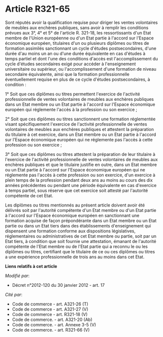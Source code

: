 # Article R321-65

Sont réputés avoir la qualification requise pour diriger les ventes volontaires de meubles aux enchères publiques, sans avoir
à remplir les conditions prévues aux 3°, 4° et 5° de l'article R. 321-18, les ressortissants d'un Etat membre de l'Union
européenne ou d'un Etat partie à l'accord sur l'Espace économique européen, titulaires d'un ou plusieurs diplômes ou titres
de formation assimilés sanctionnant un cycle d'études postsecondaires, d'une durée d'au moins un an ou d'une durée
équivalente en cas d'études à temps partiel et dont l'une des conditions d'accès est l'accomplissement du cycle d'études
secondaires exigé pour accéder à l'enseignement universitaire ou supérieur, ou l'accomplissement d'une formation de niveau
secondaire équivalente, ainsi que la formation professionnelle éventuellement requise en plus de ce cycle d'études
postsecondaires, à condition : 

1° Soit que ces diplômes ou titres permettent l'exercice de l'activité professionnelle de ventes volontaires de meubles aux
enchères publiques dans un Etat membre ou un Etat partie à l'accord sur l'Espace économique européen qui réglemente l'accès à
la profession ou son exercice ; 

2° Soit que ces diplômes ou titres sanctionnent une formation réglementée visant spécifiquement l'exercice de l'activité
professionnelle de ventes volontaires de meubles aux enchères publiques et attestent la préparation du titulaire à cet
exercice, dans un Etat membre ou un Etat partie à l'accord sur l'Espace économique européen qui ne réglemente pas l'accès à
cette profession ou son exercice ; 

3° Soit que ces diplômes ou titres attestent la préparation de leur titulaire à l'exercice de l'activité professionnelle de
ventes volontaires de meubles aux enchères publiques et que le titulaire justifie en outre, dans un Etat membre ou un Etat
partie à l'accord sur l'Espace économique européen qui ne réglemente pas l'accès à cette profession ou son exercice, d'un
exercice à plein temps de la profession pendant deux ans au moins au cours des dix années précédentes ou pendant une période
équivalente en cas d'exercice à temps partiel, sous réserve que cet exercice soit attesté par l'autorité compétente de cet
Etat. 

Les diplômes ou titres mentionnés au présent article doivent avoir été délivrés soit par l'autorité compétente d'un Etat
membre ou d'un Etat partie à l'accord sur l'Espace économique européen en sanctionnant une formation acquise de façon
prépondérante dans un Etat membre ou un Etat partie ou dans un Etat tiers dans des établissements d'enseignement qui
dispensent une formation conforme aux dispositions législatives, réglementaires ou administratives de cet Etat membre ou
partie, soit par un Etat tiers, à condition que soit fournie une attestation, émanant de l'autorité compétente de l'Etat
membre ou de l'Etat partie qui a reconnu le ou les diplômes ou titres, certifiant que le titulaire de ce ou ces diplômes ou
titres a une expérience professionnelle de trois ans au moins dans cet Etat.

**Liens relatifs à cet article**

_Modifié par_:

  - Décret n°2012-120 du 30 janvier 2012 - art. 17

_Cité par_:

  - Code de commerce - art. A321-26 (T)
  - Code de commerce - art. A321-27 (V)
  - Code de commerce - art. R321-18 (V)
  - Code de commerce. - art. A321-20 (Ab)
  - Code de commerce. - art. Annexe 3-5 (V)
  - Code de commerce. - art. R321-66 (V)
